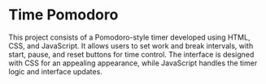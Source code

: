 # Time Pomodoro
 This project consists of a Pomodoro-style timer developed using HTML, CSS, and JavaScript. It allows users to set work and break intervals, with start, pause, and reset buttons for time control. The interface is designed with CSS for an appealing appearance, while JavaScript handles the timer logic and interface updates.
